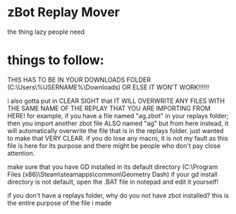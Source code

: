 # zBot Replay Mover
the thing lazy people need

# things to follow:

THIS HAS TO BE IN YOUR DOWNLOADS FOLDER
(C:\Users\\%USERNAME%\Downloads)
OR ELSE IT WON'T WORK!!!!!!

i also gotta put in CLEAR SIGHT that IT WILL OVERWRITE ANY FILES WITH THE SAME NAME OF THE REPLAY
THAT YOU ARE IMPORTING FROM HERE!
for example, if you have a file named "ag.zbot" in your replays folder; then you import another zbot file
ALSO named "ag" but from here instead, it will automatically overwrite the file that is in the replays folder.
just wanted to make that VERY CLEAR. if you do lose any macro, it is not my fault as this file is here for its
purpose and there might be people who don't pay close attention.

make sure that you have GD installed in its default directory
(C:\Program Files (x86)\Steam\steamapps\common\Geometry Dash)
if your gd install directory is not default, open the .BAT file in notepad and edit it yourself!

if you don't have a replays folder, why do you not have zbot installed?
this is the entire purpose of the file i made
